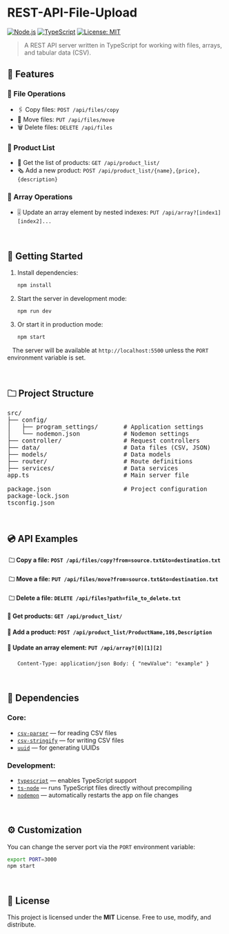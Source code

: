 # REST-API-File-Upload

[![Node.js](https://img.shields.io/badge/Node.js-18.x-gray?style=flat-square&logo=node.js&logoColor=white)](https://nodejs.org/)
[![TypeScript](https://img.shields.io/badge/TypeScript-5.x-gray?style=flat-square&logo=typescript&logoColor=white)](https://www.typescriptlang.org/)
[![License: MIT](https://img.shields.io/badge/License-MIT-gray?style=flat-square)](https://opensource.org/licenses/MIT)

> A REST API server written in TypeScript for working with files, arrays, and tabular data (CSV).

## 🎻 Features

### 🎼 File Operations
- 🖇️ Copy files: `POST /api/files/copy`
- 🛒 Move files: `PUT /api/files/move`
- 🗑️ Delete files: `DELETE /api/files`

### 🎼 Product List
- 🧾 Get the list of products: `GET /api/product_list/`
- 🗞️ Add a new product: `POST /api/product_list/{name},{price},{description}`

### 🎼 Array Operations
- 🎚️ Update an array element by nested indexes: `PUT /api/array?[index1][index2]...`

<br>

## 🪽 Getting Started

1. Install dependencies:

   ```bash
   npm install
   ```

2. Start the server in development mode:

   ```bash
   npm run dev
   ```

3. Or start it in production mode:

   ```bash
   npm start
   ```
   
&nbsp;&nbsp;&nbsp;The server will be available at `http://localhost:5500` unless the `PORT` environment variable is set.

<br>

## 🗀 Project Structure

<pre>
src/
├── config/
│   ├── program_settings/       # Application settings
│   └── nodemon.json            # Nodemon settings
├── controller/                 # Request controllers
├── data/                       # Data files (CSV, JSON)
├── models/                     # Data models
├── router/                     # Route definitions
├── services/                   # Data services
app.ts                          # Main server file

package.json                    # Project configuration
package-lock.json
tsconfig.json
</pre>

<br>

## 💿 API Examples

#### &nbsp;🗀 Copy a file: ```POST /api/files/copy?from=source.txt&to=destination.txt```

#### &nbsp;🗀 Move a file: ```PUT /api/files/move?from=source.txt&to=destination.txt```

#### &nbsp;🗀 Delete a file: ```DELETE /api/files?path=file_to_delete.txt```

#### 📡 Get products: ```GET /api/product_list/```

#### 📡 Add a product: ```POST /api/product_list/ProductName,10$,Description```

####  📡️ Update an array element: ```PUT /api/array?[0][1][2]```
&nbsp;&nbsp;&nbsp;&nbsp;&nbsp; ```Content-Type: application/json```&nbsp;&nbsp;```Body: { "newValue": "example" }```

<br>

## 🔗 Dependencies

### Core:
- [`csv-parser`](https://www.npmjs.com/package/csv-parser) — for reading CSV files
- [`csv-stringify`](https://www.npmjs.com/package/csv-stringify) — for writing CSV files
- [`uuid`](https://www.npmjs.com/package/uuid) — for generating UUIDs

### Development:
- [`typescript`](https://www.npmjs.com/package/typescript) — enables TypeScript support
- [`ts-node`](https://www.npmjs.com/package/ts-node) — runs TypeScript files directly without precompiling
- [`nodemon`](https://www.npmjs.com/package/nodemon) — automatically restarts the app on file changes

<br>

## ⚙️ Customization

You can change the server port via the `PORT` environment variable:

```bash
export PORT=3000
npm start
```

<br>

## 🧬 License

This project is licensed under the **MIT** License. Free to use, modify, and distribute.
